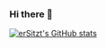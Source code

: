 ### Hi there 👋

<!--
**erSitzt/erSitzt** is a ✨ _special_ ✨ repository because its `README.md` (this file) appears on your GitHub profile.

Here are some ideas to get you started:

- 🔭 I’m currently working on ...
- 🌱 I’m currently learning ...
- 👯 I’m looking to collaborate on ...
- 🤔 I’m looking for help with ...
- 💬 Ask me about ...
- 📫 How to reach me: ...
- 😄 Pronouns: ...
- ⚡ Fun fact: ...
-->


[![erSitzt's GitHub stats](https://github-readme-stats.vercel.app/api?username=erSitzt)](https://github.com/anuraghazra/github-readme-stats)

